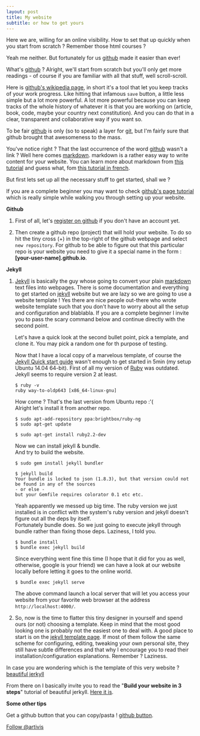 ```yaml
---
layout: post
title: My website
subtitle: or how to get yours
---
```


Here we are, willing for an online visibility. How to set that up quickly when you start from scratch ? Remember those html courses ?

Yeah me neither. But fortunately for us [github](https://github.com/) made it easier than ever!

What's [github](https://github.com/) ? Alright, we'll start from scratch but you'll only get more readings - of course if you are familiar with all that stuff, well scroll-scroll.

Here is [github's wikipedia page](https://en.wikipedia.org/wiki/GitHub), in short it's a tool that let you keep tracks of your work progress. Like hitting that infamous `save` button, a little less simple but a lot more powerful. A lot more powerful because you can keep tracks of the whole history of whatever it is that you are working on (article, book, code, maybe your country next constitution). And you can do that in a clear, transparent and collaborative way if you want so.

To be fair [github](https://github.com/) is only (so to speak) a layer for [git](https://git-scm.com/), but I'm fairly sure that github brought that awesomeness to the mass.

You've notice right ? That the last occurrence of the word [github](https://en.wikipedia.org/wiki/GitHub) wasn't a link ? Well here comes [markdown](https://github.com/adam-p/markdown-here/wiki/Markdown-Cheatsheet). markdown is a rather easy way to write content for your website. You can learn more about markdown from [this tutorial](http://markdowntutorial.com/) and guess what, fom [this tutorial in french](https://openclassrooms.com/courses/redigez-en-markdown).

But first lets set up all the necessary stuff to get started, shall we ?

If you are a complete beginner you may want to check [github's page tutorial](https://guides.github.com/features/pages/) which is really simple while walking you through setting up your website.

**Github**

1.  First of all, let's [register on github](https://github.com/join) if you don't have an account yet.

2.  Then create a github repo (project) that will hold your website. To do so hit the tiny cross (+) in the top-right of the github webpage and select `new repository`. For github to be able to figure out that this particular repo is your website you need to give it a special name in the form : **[your-user-name].github.io**.

**Jekyll**

<!-- <img src="/images/fulls/02.jpg" class="fit image"> -->

1.  [Jekyll](https://jekyllrb.com/) is basically the guy whose going to convert your plain [markdown](https://github.com/adam-p/markdown-here/wiki/Markdown-Cheatsheet) text files into webpages. There is some documentation and everything to get started on [jekyll](https://jekyllrb.com/) website but we are lazy so we are going to use a website template ! Yes there are nice people out-there who wrote website template such that you don't have to worry about all the setup and configuration and blablabla. If you are a complete beginner I invite you to pass the scary command below and continue directly with the second point.

    Let's have a quick look at the second bullet point, pick a template, and clone it. You may pick a random one for th purpose of testing.

    Now that I have a local copy of a marvelous template, of course the [Jekyll Quick start guide](https://jekyllrb.com/docs/quickstart/) wasn't enough to get started in 5min (my setup Ubuntu 14.04 64-bit).
    First of all my version of [Ruby](https://www.ruby-lang.org/en/) was outdated. Jekyll seems to require version 2 at least.

    ```terminal
    $ ruby -v
    ruby way-to-oldp643 [x86_64-linux-gnu]
    ```
    How come ? That's the last version from Ubuntu repo :'(  
    Alright let's install it from another repo.

    ```terminal
    $ sudo apt-add-repository ppa:brightbox/ruby-ng
    $ sudo apt-get update

    $ sudo apt-get install ruby2.2-dev
    ```
    Now we can install jekyll & bundle.  
    And try to build the website.

    ```terminal
    $ sudo gem install jekyll bundler

    $ jekyll build
    Your bundle is locked to json (1.8.3), but that version could not be found in any of the sources  
    - or else -  
    but your Gemfile requires colorator 0.1 etc etc.
    ```
    Yeah apparently we messed up big time. The ruby  version we just installed is in conflict with the system's ruby version and jekyll doesn't figure out all the deps by itself.  
    Fortunately bundle does. So we just going to execute jekyll through bundle rather than fixing those deps. Laziness, I told you.

    ```terminal
    $ bundle install
    $ bundle exec jekyll build
    ```
    Since everything went fine this time (I hope that it did for you as well, otherwise, google is your friend) we can have a look at our website locally before letting it goes to the online world.

    ```terminal
    $ bundle exec jekyll serve
    ```

    The above command launch a local server that will let you access your website from your favorite web browser at the address `http://localhost:4000/`.

2.  So, now is the time to flatter this tiny designer in yourself and spend ours (or not) choosing a template. Keep in mind that the most good looking one is probably not the easiest one to deal with. A good place to start is on the [jekyll template page](http://jekyll.tips/templates/). If most of them follow the same scheme for configuring, editing, tweaking your own personal site, they still have subtle differences and that why I encourage you to read their installation/configuration explanations. Remember ? Laziness.

In case you are wondering which is the template of this very website ? [beautiful jerkyll](https://github.com/daattali/beautiful-jekyll)

From there on I basically invite you to read the "**Build your website in 3 steps**" tutorial of beautiful jerkyll. [Here it is](https://github.com/daattali/beautiful-jekyll#build-your-website-in-3-steps).


**Some other tips**

Get a github button that you can copy/pasta ! [github button](https://buttons.github.io/).

<!-- Place this tag where you want the button to render. -->
<a class="github-button" href="https://github.com/artivis" data-style="mega" data-count-href="/artivis/followers" data-count-api="/users/artivis#followers" data-count-aria-label="# followers on GitHub" aria-label="Follow @artivis on GitHub">Follow @artivis</a>
